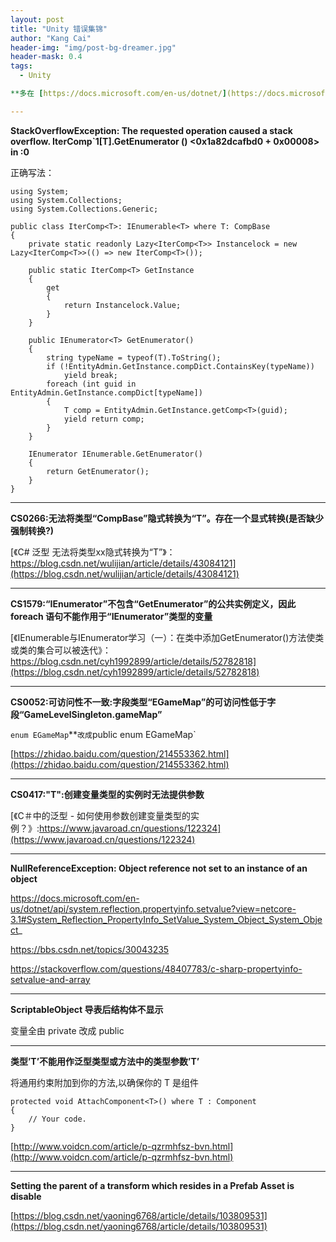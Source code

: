 ```yaml
---
layout: post
title: "Unity 错误集锦"
author: "Kang Cai"
header-img: "img/post-bg-dreamer.jpg"
header-mask: 0.4
tags:
  - Unity

**多在 [https://docs.microsoft.com/en-us/dotnet/](https://docs.microsoft.com/en-us/dotnet/) 里找答案**

---
```


**StackOverflowException: The requested operation caused a stack overflow. IterComp`1[T].GetEnumerator () <0x1a82dcafbd0 + 0x00008> in <d553ff918ab24d0aaa944212c35416af>:0**

正确写法：

```buildoutcfg
using System;
using System.Collections;
using System.Collections.Generic;

public class IterComp<T>: IEnumerable<T> where T: CompBase
{
    private static readonly Lazy<IterComp<T>> Instancelock = new Lazy<IterComp<T>>(() => new IterComp<T>());

    public static IterComp<T> GetInstance
    {
        get
        {
            return Instancelock.Value;
        }
    }

    public IEnumerator<T> GetEnumerator()
    {
        string typeName = typeof(T).ToString();
        if (!EntityAdmin.GetInstance.compDict.ContainsKey(typeName))
            yield break;
        foreach (int guid in EntityAdmin.GetInstance.compDict[typeName])
        {
            T comp = EntityAdmin.GetInstance.getComp<T>(guid);
            yield return comp;
        }
    }

    IEnumerator IEnumerable.GetEnumerator()
    {
        return GetEnumerator();
    }
}
```

---

**CS0266:无法将类型“CompBase”隐式转换为“T”。存在一个显式转换(是否缺少强制转换?)**

[《C# 泛型 无法将类型xx隐式转换为“T”》：https://blog.csdn.net/wulijian/article/details/43084121](https://blog.csdn.net/wulijian/article/details/43084121)

---

**CS1579:“IEnumerator”不包含“GetEnumerator”的公共实例定义，因此 foreach 语句不能作用于“IEnumerator”类型的变量**

[《IEnumerable与IEnumerator学习（一）：在类中添加GetEnumerator()方法使类或类的集合可以被迭代》：https://blog.csdn.net/cyh1992899/article/details/52782818](https://blog.csdn.net/cyh1992899/article/details/52782818)

---

**CS0052:可访问性不一致:字段类型“EGameMap”的可访问性低于字段“GameLevelSingleton.gameMap”**

`enum EGameMap`**` 改成 `public enum EGameMap`

[https://zhidao.baidu.com/question/214553362.html](https://zhidao.baidu.com/question/214553362.html)

---

**CS0417:"T":创建变量类型的实例时无法提供参数**

[《C＃中的泛型 - 如何使用参数创建变量类型的实例？》:https://www.javaroad.cn/questions/122324](https://www.javaroad.cn/questions/122324)

---

**NullReferenceException: Object reference not set to an instance of an object**

https://docs.microsoft.com/en-us/dotnet/api/system.reflection.propertyinfo.setvalue?view=netcore-3.1#System_Reflection_PropertyInfo_SetValue_System_Object_System_Object_

https://bbs.csdn.net/topics/30043235

https://stackoverflow.com/questions/48407783/c-sharp-propertyinfo-setvalue-and-array

---

**ScriptableObject 导表后结构体不显示**

变量全由 private 改成 public

---

**类型’T’不能用作泛型类型或方法中的类型参数’T’**

将通用约束附加到你的方法,以确保你的 T 是组件

```buildoutcfg
protected void AttachComponent<T>() where T : Component
{
    // Your code.
}
```

[http://www.voidcn.com/article/p-qzrmhfsz-bvn.html](http://www.voidcn.com/article/p-qzrmhfsz-bvn.html)

---

**Setting the parent of a transform which resides in a Prefab Asset is disable**

[https://blog.csdn.net/yaoning6768/article/details/103809531](https://blog.csdn.net/yaoning6768/article/details/103809531)
